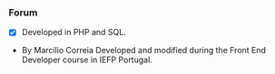 ### Forum

- [x] Developed in PHP and SQL.

- By Marcilio Correia
Developed and modified during the Front End Developer course in IEFP Portugal.
